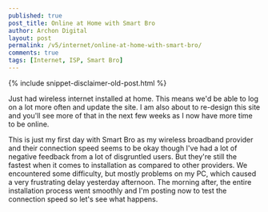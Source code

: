 ```yaml
---
published: true
post_title: Online at Home with Smart Bro
author: Archon Digital
layout: post
permalink: /v5/internet/online-at-home-with-smart-bro/
comments: true
tags: [Internet, ISP, Smart Bro]
---
```

{% include snippet-disclaimer-old-post.html %}

Just had wireless internet installed at home. This means we'd be able to log on a lot more often and update the site. I am also about to re-design this site and you'll see more of that in the next few weeks as I now have more time to be online.<!--more-->

This is just my first day with Smart Bro as my wireless broadband provider and their connection speed seems to be okay though I've had a lot of negative feedback from a lot of disgruntled users. But they're still the fastest when it comes to installation as compared to other providers. We encountered some difficulty, but mostly problems on my PC, which caused a very frustrating delay yesterday afternoon. The morning after, the entire installation process went smoothly and I'm posting now to test the connection speed so let's see what happens.
